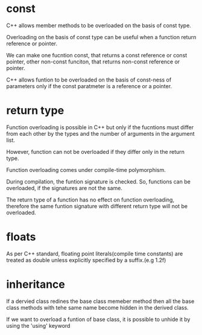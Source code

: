 # const
C++ allows member methods to be overloaded on the basis of const type.

Overloading on the basis of const type can be useful when a function return reference or pointer.

We can make one fucntion const, that returns a const reference or const pointer, other non-const funciton, that returns non-const reference or pointer.

C++ allows funtion to be overloaded on the basis of const-ness of parameters only if the const paratmeter is a reference or a pointer.

# return type

Function overloading is possible in C++ but only if the fucntions must differ from each other by the types and the number of arguments in the argument list.

However, function can not be overloaded if they differ only in the return type.

Function overloading comes under compile-time polymorphism.

During compilation, the funtion signature is checked. So, functions can be overloaded, if the signatures are not the same.

The return type of a function has no effect on function overloading, therefore the same funtion signature with different return type will not be overloaded.

# floats
As per C++ standard, floating point literals(compile time constants) are treated as double unless explicitly specified by a suffix.(e.g 1.2f)

# inheritance
If a dervied class redines the base class memeber method then all the base class methods with tehe same name become hidden in the derived class.

If we want to overload a funtion of base class, it is possible to unhide it by using the 'using' keyword
